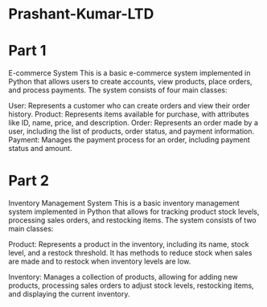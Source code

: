 # Prashant-Kumar-LTD

# Part 1
E-commerce System
This is a basic e-commerce system implemented in Python that allows users to create accounts, view products, place orders, and process payments. The system consists of four main classes:

User: Represents a customer who can create orders and view their order history.
Product: Represents items available for purchase, with attributes like ID, name, price, and description.
Order: Represents an order made by a user, including the list of products, order status, and payment information.
Payment: Manages the payment process for an order, including payment status and amount.

# Part 2
Inventory Management System
This is a basic inventory management system implemented in Python that allows for tracking product stock levels, processing sales orders, and restocking items. The system consists of two main classes:

Product: Represents a product in the inventory, including its name, stock level, and a restock threshold. It has methods to reduce stock when sales are made and to restock when inventory levels are low.

Inventory: Manages a collection of products, allowing for adding new products, processing sales orders to adjust stock levels, restocking items, and displaying the current inventory.

